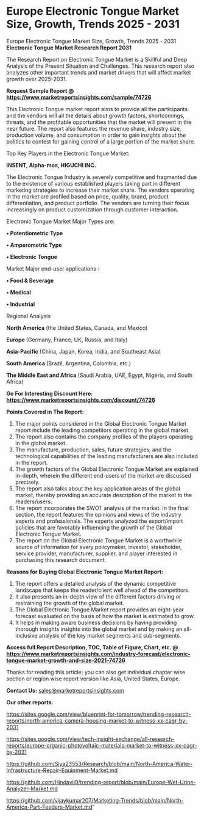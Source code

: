 # Europe Electronic Tongue Market Size, Growth, Trends 2025 - 2031
Europe Electronic Tongue Market Size, Growth, Trends 2025 - 2031
<strong>Electronic Tongue Market Research Report 2031</strong>

The Research Report on Electronic Tongue Market is a Skillful and Deep Analysis of the Present Situation and Challenges. This research report also analyzes other important trends and market drivers that will affect market growth over 2025-2031.

<strong>Request Sample Report @ <a href=https://www.marketreportsinsights.com/sample/74726>https://www.marketreportsinsights.com/sample/74726</a></strong>

This Electronic Tongue market report aims to provide all the participants and the vendors will all the details about growth factors, shortcomings, threats, and the profitable opportunities that the market will present in the near future. The report also features the revenue share, industry size, production volume, and consumption in order to gain insights about the politics to contest for gaining control of a large portion of the market share.

Top Key Players in the Electronic Tongue Market:

<strong>INSENT, Alpha-mos, HIGUCHI INC.</strong>

The Electronic Tongue Industry is severely competitive and fragmented due to the existence of various established players taking part in different marketing strategies to increase their market share. The vendors operating in the market are profiled based on price, quality, brand, product differentiation, and product portfolio. The vendors are turning their focus increasingly on product customization through customer interaction.

Electronic Tongue Market Major Types are:

<strong>• Potentiometric Type

• Amperometric Type

• Electronic Tongue</strong>

Market Major end-user applications :

<strong>• Food & Beverage

• Medical

• Industrial</strong>

Regional Analysis

</u><strong><b>North America</b></strong> (the United States, Canada, and Mexico)

<strong><b>Europe </b></strong>(Germany, France, UK, Russia, and Italy)

<strong><b>Asia-Pacific</b></strong> (China, Japan, Korea, India, and Southeast Asia)

<strong><b>South America</b></strong> (Brazil, Argentina, Colombia, etc.)

<strong><b>The Middle East and Africa</b></strong> (Saudi Arabia, UAE, Egypt, Nigeria, and South Africa)

<strong>Go For Interesting Discount Here: <a href=https://www.marketreportsinsights.com/discount/74726>https://www.marketreportsinsights.com/discount/74726</a></strong>

<strong>Points Covered in The Report:</strong>
<ol>
  <li>The major points considered in the Global Electronic Tongue Market report include the leading competitors operating in the global market.</li>
  <li>The report also contains the company profiles of the players operating in the global market.</li>
  <li>The manufacture, production, sales, future strategies, and the technological capabilities of the leading manufacturers are also included in the report.</li>
  <li>The growth factors of the Global Electronic Tongue Market are explained in-depth, wherein the different end-users of the market are discussed precisely.</li>
  <li>The report also talks about the key application areas of the global market, thereby providing an accurate description of the market to the readers/users.</li>
  <li>The report incorporates the SWOT analysis of the market. In the final section, the report features the opinions and views of the industry experts and professionals. The experts analyzed the export/import policies that are favorably influencing the growth of the Global Electronic Tongue Market.</li>
  <li>The report on the Global Electronic Tongue Market is a worthwhile source of information for every policymaker, investor, stakeholder, service provider, manufacturer, supplier, and player interested in purchasing this research document.</li>
</ol>
<strong>Reasons for Buying Global Electronic Tongue Market Report:</strong>

<ol>
  <li>The report offers a detailed analysis of the dynamic competitive landscape that keeps the reader/client well ahead of the competitors.</li>
  <li>It also presents an in-depth view of the different factors driving or restraining the growth of the global market.</li>
  <li>The Global Electronic Tongue Market report provides an eight-year forecast evaluated on the basis of how the market is estimated to grow.</li>
  <li>It helps in making aware business decisions by having providing thorough insights insights into the global market and by making an all-inclusive analysis of the key market segments and sub-segments.</li>
</ol>
<strong>Access full Report Description, TOC, Table of Figure, Chart, etc. @ <a href=https://www.marketreportsinsights.com/industry-forecast/electronic-tongue-market-growth-and-size-2021-74726>https://www.marketreportsinsights.com/industry-forecast/electronic-tongue-market-growth-and-size-2021-74726</a></strong>


Thanks for reading this article; you can also get individual chapter wise section or region wise report version like Asia, United States, Europe.

<strong>Contact Us:</strong>
sales@marketreportsinsights.com

<strong>Our other reports:</strong>

<a href=https://sites.google.com/view/blueprint-for-tomorrow/trending-research-reports/north-america-camera-housing-market-to-witness-xx-cagr-by-2031>https://sites.google.com/view/blueprint-for-tomorrow/trending-research-reports/north-america-camera-housing-market-to-witness-xx-cagr-by-2031</a>

<a href=https://sites.google.com/view/tech-insight-exchange/all-research-reports/europe-organic-photovoltaic-materials-market-to-witness-xx-cagr-by-2031>https://sites.google.com/view/tech-insight-exchange/all-research-reports/europe-organic-photovoltaic-materials-market-to-witness-xx-cagr-by-2031</a>

<a href=https://github.com/Siya23553/Research/blob/main/North-America-Water-Infrastructure-Repair-Equipment-Market.md>https://github.com/Siya23553/Research/blob/main/North-America-Water-Infrastructure-Repair-Equipment-Market.md</a>

<a href=https://github.com/Hindavii9/trending-report/blob/main/Europe-Wet-Urine-Analyzer-Market.md>https://github.com/Hindavii9/trending-report/blob/main/Europe-Wet-Urine-Analyzer-Market.md</a>

<a href=https://github.com/vijaykumar207/Marketing-Trends/blob/main/North-America-Part-Feeders-Market.md>https://github.com/vijaykumar207/Marketing-Trends/blob/main/North-America-Part-Feeders-Market.md</a>"
